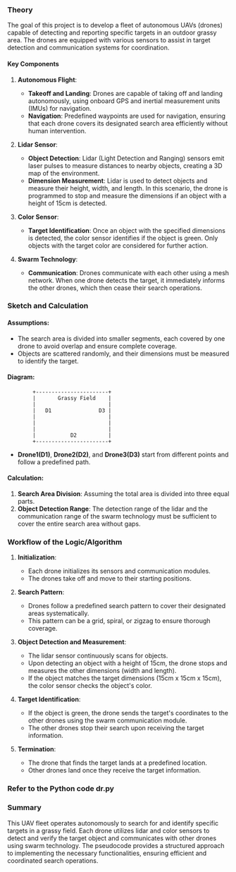 ### Theory

The goal of this project is to develop a fleet of autonomous UAVs (drones) capable of detecting and reporting specific targets in an outdoor grassy area. The drones are equipped with various sensors to assist in target detection and communication systems for coordination.

#### Key Components

1. **Autonomous Flight**:
   - **Takeoff and Landing**: Drones are capable of taking off and landing autonomously, using onboard GPS and inertial measurement units (IMUs) for navigation.
   - **Navigation**: Predefined waypoints are used for navigation, ensuring that each drone covers its designated search area efficiently without human intervention.

2. **Lidar Sensor**:
   - **Object Detection**: Lidar (Light Detection and Ranging) sensors emit laser pulses to measure distances to nearby objects, creating a 3D map of the environment.
   - **Dimension Measurement**: Lidar is used to detect objects and measure their height, width, and length. In this scenario, the drone is programmed to stop and measure the dimensions if an object with a height of 15cm is detected.

3. **Color Sensor**:
   - **Target Identification**: Once an object with the specified dimensions is detected, the color sensor identifies if the object is green. Only objects with the target color are considered for further action.

4. **Swarm Technology**:
   - **Communication**: Drones communicate with each other using a mesh network. When one drone detects the target, it immediately informs the other drones, which then cease their search operations.

### Sketch and Calculation

#### Assumptions:
- The search area is divided into smaller segments, each covered by one drone to avoid overlap and ensure complete coverage.
- Objects are scattered randomly, and their dimensions must be measured to identify the target.

#### Diagram:

```plaintext
        +-----------------------+
        |       Grassy Field    |
        |                       |
        |   D1               D3 |
        |                       |
        |                       |
        |                       |
        |           D2          |
        +-----------------------+
```

- **Drone1(D1)**, **Drone2(D2)**, and **Drone3(D3)** start from different points and follow a predefined path.

#### Calculation:
1. **Search Area Division**: Assuming the total area is divided into three equal parts.
2. **Object Detection Range**: The detection range of the lidar and the communication range of the swarm technology must be sufficient to cover the entire search area without gaps.

### Workflow of the Logic/Algorithm

1. **Initialization**:
   - Each drone initializes its sensors and communication modules.
   - The drones take off and move to their starting positions.

2. **Search Pattern**:
   - Drones follow a predefined search pattern to cover their designated areas systematically.
   - This pattern can be a grid, spiral, or zigzag to ensure thorough coverage.

3. **Object Detection and Measurement**:
   - The lidar sensor continuously scans for objects.
   - Upon detecting an object with a height of 15cm, the drone stops and measures the other dimensions (width and length).
   - If the object matches the target dimensions (15cm x 15cm x 15cm), the color sensor checks the object's color.

4. **Target Identification**:
   - If the object is green, the drone sends the target's coordinates to the other drones using the swarm communication module.
   - The other drones stop their search upon receiving the target information.

5. **Termination**:
   - The drone that finds the target lands at a predefined location.
   - Other drones land once they receive the target information.

### Refer to the Python code dr.py

### Summary

This UAV fleet operates autonomously to search for and identify specific targets in a grassy field. Each drone utilizes lidar and color sensors to detect and verify the target object and communicates with other drones using swarm technology. The pseudocode provides a structured approach to implementing the necessary functionalities, ensuring efficient and coordinated search operations.
